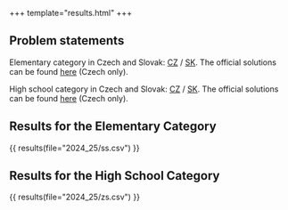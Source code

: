 +++
template="results.html"
+++

## Problem statements

Elementary category in Czech and Slovak: [CZ](/zadani/2024_25/ZS_CZ.pdf) / [SK](/zadani/2024_25/ZS_SK.pdf).
The official solutions can be found [here](/zadani/2024_25/ZS-riesenia.pdf) (Czech only).

High school category in Czech and Slovak: [CZ](/zadani/2024_25/SS_CZ.pdf) / [SK](/zadani/2024_25/SS_SK.pdf).
The official solutions can be found [here](/zadani/2024_25/SS-riesenia.pdf) (Czech only).


## Results for the Elementary Category

{{ results(file="2024_25/ss.csv") }}

## Results for the High School Category

{{ results(file="2024_25/zs.csv") }}
